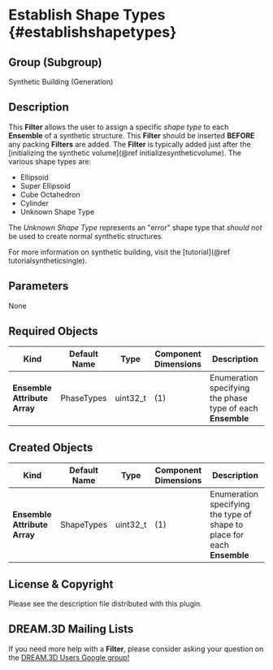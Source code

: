 Establish Shape Types {#establishshapetypes}
=============

## Group (Subgroup) ##
Synthetic Building (Generation)

## Description ##
This **Filter** allows the user to assign a specific _shape type_ to each **Ensemble** of a synthetic structure. This **Filter** should be inserted **BEFORE** any packing **Filters** are added. The **Filter** is typically added just after the [initializing the synthetic volume](@ref initializesyntheticvolume). The various shape types are:

+ Ellipsoid
+ Super Ellipsoid
+ Cube Octahedron
+ Cylinder
+ Unknown Shape Type

The _Unknown Shape Type_ represents an "error" shape type that _should not_ be used to create normal synthetic structures.

For more information on synthetic building, visit the [tutorial](@ref tutorialsyntheticsingle).

## Parameters ##
None

## Required Objects ##
| Kind | Default Name | Type | Component Dimensions | Description |
|------|--------------|-------------|---------|-----|
| **Ensemble Attribute Array** | PhaseTypes | uint32_t | (1) | Enumeration specifying the phase type of each **Ensemble** |

## Created Objects ##
| Kind | Default Name | Type | Component Dimensions | Description |
|------|--------------|-------------|---------|-----|
| **Ensemble Attribute Array** | ShapeTypes | uint32_t | (1) | Enumeration specifying the type of shape to place for each **Ensemble** |

## License & Copyright ##

Please see the description file distributed with this plugin.

## DREAM.3D Mailing Lists ##

If you need more help with a **Filter**, please consider asking your question on the [DREAM.3D Users Google group!](https://groups.google.com/forum/?hl=en#!forum/dream3d-users)



